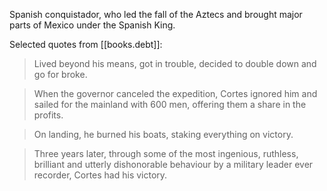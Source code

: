 
Spanish conquistador, who led the fall of the Aztecs and brought major parts of Mexico under the Spanish King.

Selected quotes from [[books.debt]]:
>Lived beyond his means, got in trouble, decided to double down and go for broke.

>When the governor canceled the expedition, Cortes ignored him and sailed for the mainland with 600 men, offering them a share in the profits.

>On landing, he burned his boats, staking everything on victory.

>Three years later, through some of the most ingenious, ruthless, brilliant and utterly dishonorable behaviour by a military leader ever recorder, Cortes had his victory.
